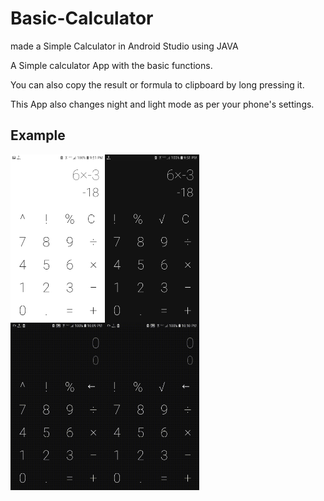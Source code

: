 # Basic-Calculator
made a Simple Calculator in Android Studio using JAVA

A Simple calculator App with the basic functions.

You can also copy the result or formula to clipboard by long pressing it.

This App also changes night and light mode as per your phone's settings.

## Example
<div style="display:flex;">
<img alt="App image" src="Example/lightmode.jpeg" width="30%">
<img alt="App image" src="Example/darkmode.jpeg" width="30%">
</div>
<div style="display:flex;">
<img alt="App image" src="Example/example_1.gif" width="30%">
<img alt="App image" src="Example/example_2.gif" width="30%">
</div>
